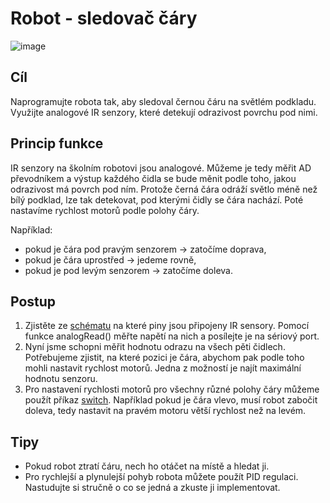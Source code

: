 # Robot - sledovač čáry

![image](https://github.com/user-attachments/assets/301a7379-6dd8-475c-8167-543b4badf264)


## Cíl
Naprogramujte robota tak, aby sledoval černou čáru na světlém podkladu. Využijte analogové IR senzory, které detekují odrazivost povrchu pod nimi. 

## Princip funkce
IR senzory na školním robotovi jsou analogové. Můžeme je tedy měřit AD převodníkem a výstup každého čidla se bude měnit podle toho, jakou odrazivost má povrch pod ním. Protože černá čára odráží světlo méně než bílý podklad, lze tak detekovat, pod kterými čidly se čára nachází. Poté nastavíme rychlost motorů podle polohy čáry.

Například:
- pokud je čára pod pravým senzorem → zatočíme doprava,
- pokud je čára uprostřed → jedeme rovně,
- pokud je pod levým senzorem → zatočíme doleva.

## Postup
1. Zjistěte ze [schématu](https://github.com/TomasChovanec/Arduino_robotek/blob/master/FrenGP_robot/Robot_schematics.pdf) na které piny jsou připojeny IR sensory. Pomocí funkce analogRead() měřte napětí na nich a posílejte je na sériový port.
2. Nyní jsme schopni měřit hodnotu odrazu na všech pěti čidlech. Potřebujeme zjistit, na které pozici je čára, abychom pak podle toho mohli nastavit rychlost motorů. Jedna z možností je najít maximální hodnotu senzoru.
3. Pro nastavení rychlosti motorů pro všechny různé polohy čáry můžeme použít příkaz [switch](https://www.itnetwork.cz/hardware-pc/arduino/programovaci-jazyk/podminky-a-jejich-pouziti#_switch). Například pokud je čára vlevo, musí robot zabočit doleva, tedy nastavit na pravém motoru větší rychlost než na levém.

## Tipy	
- Pokud robot ztratí čáru, nech ho otáčet na místě a hledat ji.
- Pro rychlejší a plynulejší pohyb robota můžete použít PID regulaci. Nastudujte si stručně o co se jedná a zkuste ji implementovat.
